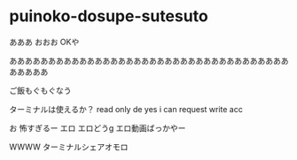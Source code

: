 # puinoko-dosupe-sutesuto


あああ
おおお
OKや


あああああああああああああああああああああああああああああああああああああああああ

ご飯もぐもぐなう

ターミナルは使えるか？
read only de yes
i can request write acc

お
怖すぎるー
エロ
エロどうg
エロ動画ばっかやー

WWWW
ターミナルシェアオモロ
